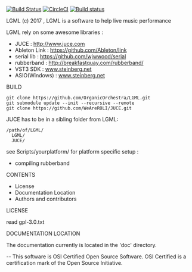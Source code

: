 [![Build Status](https://travis-ci.org/OrganicOrchestra/LGML.svg?branch=develop)](https://travis-ci.org/OrganicOrchestra/LGML)
[![CircleCI](https://circleci.com/gh/OrganicOrchestra/LGML.svg?style=svg)](https://circleci.com/gh/OrganicOrchestra/LGML)
[![Build status](https://ci.appveyor.com/api/projects/status/l1rd556j6ogglg6p?svg=true)](https://ci.appveyor.com/project/MartinHN/lgml)


LGML
(c) 2017 , LGML is a software to help live music performance

LGML rely on some awesome libraries :
 * JUCE : http://www.juce.com
 * Ableton Link : https://github.com/Ableton/link
 * serial lib : https://github.com/wjwwood/serial
 * rubberband : http://breakfastquay.com/rubberband/
 * VST3 SDK : www.steinberg.net
 * ASIO(Windows) : www.steinberg.net


BUILD
```
git clone https://github.com/OrganicOrchestra/LGML.git
git submodule update --init --recursive --remote
git clone https://github.com/WeAreROLI/JUCE.git
```
JUCE has to be in a sibling folder from LGML:
```
/path/of/LGML/
  LGML/
  JUCE/
```

see Scripts/yourplatform/ for platform specific setup :
* compiling rubberband

CONTENTS

* License
* Documentation Location
* Authors and contributors

LICENSE

read gpl-3.0.txt

DOCUMENTATION LOCATION
 
The documentation currently is located in the 'doc' directory.

--
This software is OSI Certified Open Source Software.
OSI Certified is a certification mark of the Open Source Initiative.

